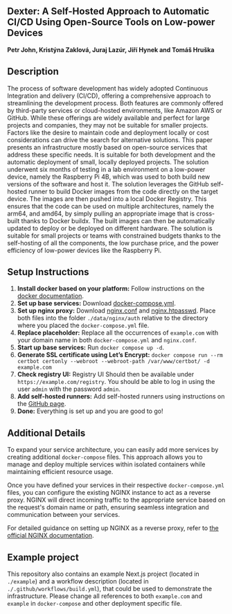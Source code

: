 ## Dexter: A Self-Hosted Approach to Automatic CI/CD Using Open-Source Tools on Low-power Devices

**Petr John, Kristýna Zaklová, Juraj Lazúr, Jiří Hynek and Tomáš Hruška**

## Description

The process of software development has widely adopted Continuous Integration and delivery (CI/CD), offering a comprehensive approach to streamlining the development process. Both features are commonly offered by third-party services or cloud-hosted environments, like Amazon AWS or GitHub. While these offerings are widely available and perfect for large projects and companies, they may not be suitable for smaller projects. Factors like the desire to maintain code and deployment locally or cost considerations can drive the search for alternative solutions. This paper presents an infrastructure mostly based on open-source services that address these specific needs. It is suitable for both development and the automatic deployment of small, locally deployed projects. The solution underwent six months of testing in a lab environment on a low-power device, namely the Raspberry Pi 4B, which was used to both build new versions of the software and host it. The solution leverages the GitHub self-hosted runner to build Docker images from the code directly on the target device. The images are then pushed into a local Docker Registry. This ensures that the code can be used on multiple architectures, namely the arm64, and amd64, by simply pulling an appropriate image that is cross-built thanks to Docker buildx. The built images can then be automatically updated to deploy or be deployed on different hardware. The solution is suitable for small projects or teams with constrained budgets thanks to the self-hosting of all the components, the low purchase price, and the power efficiency of low-power devices like the Raspberry Pi.

## Setup Instructions

1. **Install docker based on your platform:** Follow instructions on the [docker documentation](https://docs.docker.com/engine/install/).
2. **Set up base services:** Download [docker-compose.yml](./docker-compose.yml).
3. **Set up nginx proxy:** Download [nginx.conf](./nginx.conf) and [nginx.htpasswd](./nginx.htpasswd). Place both files into the folder `./data/nginx/auth` relative to the directory where you placed the `docker-compose.yml` file.
4. **Replace placeholder:** Replace all the occurrences of `example.com` with your domain name in both `docker-compose.yml` and `nginx.conf`.
5. **Start up base services:** Run `docker compose up -d`.
6. **Generate SSL certificate using Let’s Encrypt:** `docker compose run --rm certbot certonly --webroot --webroot-path /var/www/certbot/ -d example.com`
7. **Check registry UI:** Registry UI Should then be available under `https://example.com/registry`. You should be able to log in using the user `admin` with the password `admin`.
8. **Add self-hosted runners:** Add self-hosted runners using instructions on the [GitHub page](https://docs.github.com/en/actions/hosting-your-own-runners/managing-self-hosted-runners/adding-self-hosted-runners).
9. **Done:** Everything is set up and you are good to go!

## Additional Details

To expand your service architecture, you can easily add more services by creating additional `docker-compose` files. This approach allows you to manage and deploy multiple services within isolated containers while maintaining efficient resource usage.

Once you have defined your services in their respective `docker-compose.yml` files, you can configure the existing NGINX instance to act as a reverse proxy. NGINX will direct incoming traffic to the appropriate service based on the request's domain name or path, ensuring seamless integration and communication between your services.

For detailed guidance on setting up NGINX as a reverse proxy, refer to [the official NGINX documentation](https://docs.nginx.com/nginx/admin-guide/web-server/reverse-proxy/).

## Example project
This repository also contains an example Next.js project (located in `./example`) and a workflow description (located in `./.github/workflows/build.yml`), that could be used to demonstrate the infrastructure. Please change all references to both `example.com` and `example` in `docker-compose` and other deployment specific file. 
